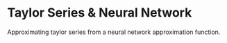 # Taylor Series & Neural Network
Approximating taylor series from a neural network approximation function.
